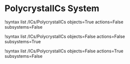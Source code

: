 <!-- MOOSE Documentation Stub: Remove this when content is added. -->

# PolycrystalICs System

!syntax list /ICs/PolycrystalICs objects=True actions=False subsystems=False

!syntax list /ICs/PolycrystalICs objects=False actions=False subsystems=True

!syntax list /ICs/PolycrystalICs objects=False actions=True subsystems=False

